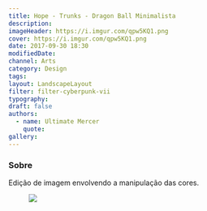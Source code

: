```yaml
---
title: Hope - Trunks - Dragon Ball Minimalista
description:
imageHeader: https://i.imgur.com/qpw5KQ1.png
cover: https://i.imgur.com/qpw5KQ1.png
date: 2017-09-30 18:30
modifiedDate:
channel: Arts
category: Design
tags:
layout: LandscapeLayout
filter: filter-cyberpunk-vii
typography:
draft: false
authors:
  - name: Ultimate Mercer
    quote:
gallery:
---
```


### Sobre

Edição de imagem envolvendo a manipulação das cores.

<figure>
<img src="https://i.imgur.com/qpw5KQ1.png" className="max-w-none mx-auto block"/>
</figure>
